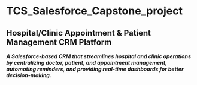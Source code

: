 # TCS_Salesforce_Capstone_project

## Hospital/Clinic Appointment & Patient Management CRM Platform
***A Salesforce-based CRM that streamlines hospital and clinic operations by centralizing doctor, patient, and appointment management, automating reminders, and providing real-time dashboards for better decision-making.***

